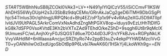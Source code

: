 $START$5WBhhNuSB8jZCOkI0VAk3+LV++N491ylYlQlCzV55/iSiCCmvF1lKSWAhDHS56WyDUpH2s3J3SbBz9dqCEMo/GRnAkJaCg2geD6iTMH9DbGSgPlhjc54TInlus30r/qIhIngjURPQNcd+Bhj4EZ/oPTp1x9Fv4vRAq2eXGJ5D9ATIIpflvldJVl9UtPAGL5ArkrComVxNxAdhdZngMtPGXV8op+lduys9vEzLtHhTtDIfGkG8k7dSFP0VsoKVtdE3Kh2bVXTxZAd9TEhdO/keZShD+9sqgh6Ut8r9qMclX9UmuesFC/wLAnjhXryF0JSQGSTd6ue7DO4dD3JP2rcYFkBJvs+RGPpNkLKVvyVAHdIM+6nWaaxaAncjycSRZItyRo74v2ppB3suZv4ekpPYhWDMzclVvGT0+yOANhilwOd3xdUgoSbOtBp9P6Lvbi7AwAK60/1HSkYj4LkoWKh9g==$END$